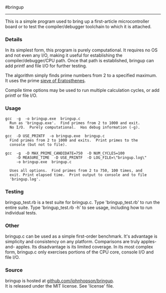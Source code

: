 #bringup
- - - - - - - -
This is a simple program used to bring up a first-article microcontroller 
board or to test the compiler/debugger toolchain to which it is attached.  


### Details
In its simplest form, this program is purely computational.  It requires no
OS and not even any I/O, making it useful for establishing the 
compiler/debugger/CPU path.  Once that path is established, bringup can add 
printf and file I/O for further testing.

The algorithm simply finds prime numbers from 2 to a specified maximum.  It
uses the prime [sieve of Eratosthenes](http://en.wikipedia.org/wiki/Sieve_of_eratosthenes).

Compile time options may be used to run multiple calculation cycles, or add 
printf or file I/O.


### Usage

    gcc  -g  -o bringup.exe  bringup.c
      Run as 'bringup.exe'.  Find primes from 2 to 1000 and exit. 
      No I/O.  Purely computational.  Has debug information (-g).  

    gcc  -D USE_PRINTF  -o bringup.exe  bringup.c
      Find primes from 2 to 1000 and exits.  Print primes to the 
      console (but not to file).  
    
    gcc  -g  -D MAX_PRIME_CANDIDATE=750  -D NUM_CYCLES=100  
         -D MEASURE_TIME  -D USE_PRINTF  -D LOG_FILE=\"bringup.log\"
         -o bringup.exe  bringup.c

      Uses all options.  Find primes from 2 to 750, 100 times, and
      exit. Print elapsed time.  Print output to console and to file 
      'bringup.log'.


### Testing
bringup_test.rb is a test suite for bringup.c.  Type 'bringup_test.rb' to run
the entire suite.  Type 'bringup_test.rb -h' to see usage, including how to 
run individual tests.


### Other
bringup.c can be used as a simple first-order benchmark.  It's advantage is
simplicity and consistency on any platform.  Comparisons are truly apples-and-
apples.  Its disadvantage is its limited coverage.  In its most complex form, 
bringup.c only exercises portions of the CPU core, console I/O and file I/O.


### Source
bringup is hosted at [github.com/johnhopson/bringup](http://github.com/johnhopson/bringup).  
It is released under the MIT license.  See 'license' file.
